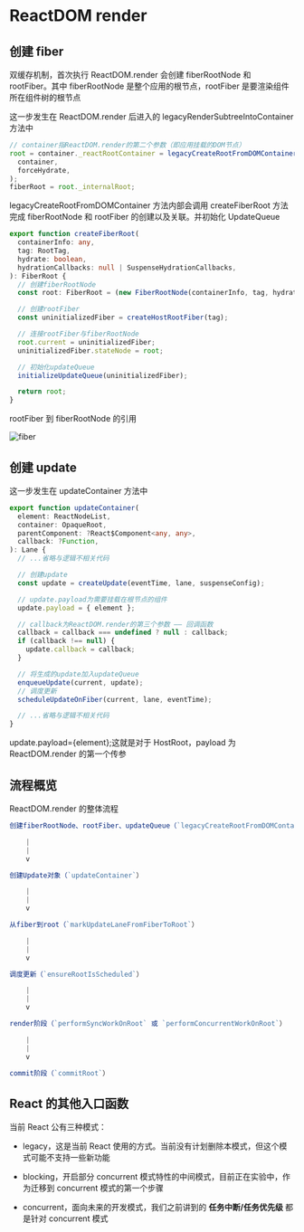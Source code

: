 # ReactDOM render

## 创建 fiber

双缓存机制，首次执行 ReactDOM.render 会创建 fiberRootNode 和 rootFiber。其中 fiberRootNode 是整个应用的根节点，rootFiber 是要渲染组件所在组件树的根节点

这一步发生在 ReactDOM.render 后进入的 legacyRenderSubtreeIntoContainer 方法中

```typescript
// container指ReactDOM.render的第二个参数（即应用挂载的DOM节点）
root = container._reactRootContainer = legacyCreateRootFromDOMContainer(
  container,
  forceHydrate,
);
fiberRoot = root._internalRoot;
```

legacyCreateRootFromDOMContainer 方法内部会调用 createFiberRoot 方法完成 fiberRootNode 和 rootFiber 的创建以及关联。并初始化 UpdateQueue

```typescript
export function createFiberRoot(
  containerInfo: any,
  tag: RootTag,
  hydrate: boolean,
  hydrationCallbacks: null | SuspenseHydrationCallbacks,
): FiberRoot {
  // 创建fiberRootNode
  const root: FiberRoot = (new FiberRootNode(containerInfo, tag, hydrate): any);

  // 创建rootFiber
  const uninitializedFiber = createHostRootFiber(tag);

  // 连接rootFiber与fiberRootNode
  root.current = uninitializedFiber;
  uninitializedFiber.stateNode = root;

  // 初始化updateQueue
  initializeUpdateQueue(uninitializedFiber);

  return root;
}
```

rootFiber 到 fiberRootNode 的引用

![fiber](../../resource/blogs/images/Fiber架构的实现原理/ReactDOM.render.png)

## 创建 update

这一步发生在 updateContainer 方法中

```typescript
export function updateContainer(
  element: ReactNodeList,
  container: OpaqueRoot,
  parentComponent: ?React$Component<any, any>,
  callback: ?Function,
): Lane {
  // ...省略与逻辑不相关代码

  // 创建update
  const update = createUpdate(eventTime, lane, suspenseConfig);

  // update.payload为需要挂载在根节点的组件
  update.payload = { element };

  // callback为ReactDOM.render的第三个参数 —— 回调函数
  callback = callback === undefined ? null : callback;
  if (callback !== null) {
    update.callback = callback;
  }

  // 将生成的update加入updateQueue
  enqueueUpdate(current, update);
  // 调度更新
  scheduleUpdateOnFiber(current, lane, eventTime);

  // ...省略与逻辑不相关代码
}
```

update.payload={element};这就是对于 HostRoot，payload 为 ReactDOM.render 的第一个传参

## 流程概览

ReactDOM.render 的整体流程

```typescript
创建fiberRootNode、rootFiber、updateQueue（`legacyCreateRootFromDOMContainer`）

    |
    |
    v

创建Update对象（`updateContainer`）

    |
    |
    v

从fiber到root（`markUpdateLaneFromFiberToRoot`）

    |
    |
    v

调度更新（`ensureRootIsScheduled`）

    |
    |
    v

render阶段（`performSyncWorkOnRoot` 或 `performConcurrentWorkOnRoot`）

    |
    |
    v

commit阶段（`commitRoot`）
```

## React 的其他入口函数

当前 React 公有三种模式：

- legacy，这是当前 React 使用的方式。当前没有计划删除本模式，但这个模式可能不支持一些新功能

- blocking，开启部分 concurrent 模式特性的中间模式，目前正在实验中，作为迁移到 concurrent 模式的第一个步骤

- concurrent，面向未来的开发模式，我们之前讲到的 **任务中断/任务优先级** 都是针对 concurrent 模式
